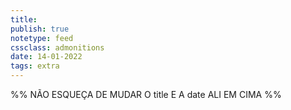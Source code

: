 ```yaml
---
title: 
publish: true
notetype: feed
cssclass: admonitions
date: 14-01-2022
tags: extra
---
```


%% NÃO ESQUEÇA DE MUDAR O title E A date ALI EM CIMA %%

